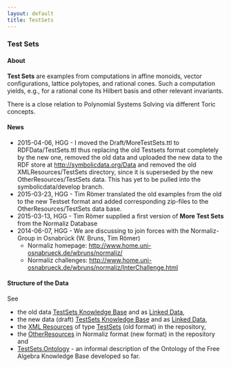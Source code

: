 ```yaml
---
layout: default
title: TestSets
---
```


### Test Sets

#### About

**Test Sets** are examples from computations in affine monoids, vector configurations, lattice polytopes, and rational cones. Such a computation yields, e.g., for a rational cone its Hilbert basis and other relevant invariants.

There is a close relation to Polynomial Systems Solving via different Toric concepts.

#### News

-   2015-04-06, HGG - I moved the Draft/MoreTestSets.ttl to RDFData/TestSets.ttl thus replacing the old Testsets format completely by the new one, removed the old data and uploaded the new data to the RDF store at <http://symbolicdata.org/Data> and removed the old XMLResources/TestSets directory, since it is superseded by the new OtherResources/TestSets data. This has yet to be pulled into the symbolicdata/develop branch.
-   2015-03-23, HGG - Tim Römer translated the old examples from the old to the new Testset format and added corresponding zip-files to the OtherResources/TestSets data base.
-   2015-03-13, HGG - Tim Römer supplied a first version of **More Test Sets** from the Normaliz Database
-   2014-06-07, HGG - We are discussing to join forces with the Normaliz-Group in Osnabrück (W. Bruns, Tim Römer)
    -   Normaliz homepage: <http://www.home.uni-osnabrueck.de/wbruns/normaliz/>
    -   Normaliz challenges: <http://www.home.uni-osnabrueck.de/wbruns/normaliz/InterChallenge.html>

#### Structure of the Data

See

-   the old data [TestSets Knowledge Base](http://symbolicdata.org/RDFData/TestSets.ttl) and as [Linked Data](http://symbolicdata.org/Data/TestSets/),
-   the new data (draft) [TestSets Knowledge Base](http://symbolicdata.org/Drafts/MoreTestSets.ttl) and as [Linked Data](http://symbolicdata.org/Data/MoreTestSets/),
-   the [XML Resources](http://symbolicdata.org/XMLResources/TestSets) of type [TestSets](http://symbolicdata.org/XMLResources/TestSets.xsd) (old format) in the repository,
-   the [OtherResources](http://symbolicdata.org/OtherResources/TestSets) in Normaliz format (new format) in the repository and
-   [TestSets.Ontology](TestSets.Ontology "wikilink") - an informal description of the Ontology of the Free Algebra Knowledge Base developed so far.

